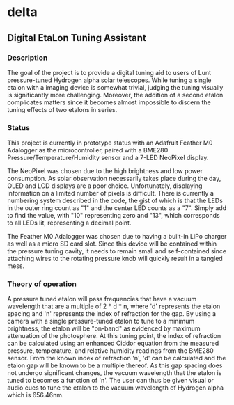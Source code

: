 # delta
## Digital EtaLon Tuning Assistant

### Description
The goal of the project is to provide a digital tuning aid to users of Lunt pressure-tuned Hydrogen alpha solar telescopes.  While tuning a single etalon with a imaging device is somewhat trivial, judging the tuning visually is significantly more challenging.  Moreover, the addition of a second etalon complicates matters since it becomes almost impossible to discern the tuning effects of two etalons in series.

### Status
This project is currently in prototype status with an Adafruit Feather M0 Adalogger as the microcontroller, paired with a BME280 Pressure/Temperature/Humidity sensor and a 7-LED NeoPixel display.  

The NeoPixel was chosen due to the high brightness and low power consumption.  As solar observation necessarily takes place during the day, OLED and LCD displays are a poor choice.  Unfortunately, displaying information on a limited number of pixels is difficult.  There is currently a numbering system described in the code, the gist of which is that the LEDs in the outer ring count as "1" and the center LED counts as a "7".  Simply add to find the value, with "10" representing zero and "13", which corresponds to all LEDs lit, representing a decimal point.

The Feather M0 Adalogger was chosen due to having a built-in LiPo charger as well as a micro SD card slot.  Since this device will be contained within the pressure tuning cavity, it needs to remain small and self-contained since attaching wires to the rotating pressure knob will quickly result in a tangled mess.

### Theory of operation
A pressure tuned etalon will pass frequencies that have a vacuum wavelength that are a multiple of 2 * d * n, where 'd' represents the etalon spacing and 'n' represents the index of refraction for the gap.  By using a camera with a single pressure-tuned etalon to tune to a minimum brightness, the etalon will be "on-band" as evidenced by maximum attenuation of the photosphere.  At this tuning point, the index of refraction can be calculated using an enhanced Ciddor equation from the measured pressure, temperature, and relative humidity readings from the BME280 sensor.  From the known index of refraction 'n', 'd' can be calculated and the etalon gap will be known to be a multiple thereof.  As this gap spacing does not undergo significant changes, the vacuum wavelength that the etalon is tuned to becomes a function of 'n'.  The user can thus be given visual or audio cues to tune the etalon to the vacuum wavelength of Hydrogen alpha which is 656.46nm.



